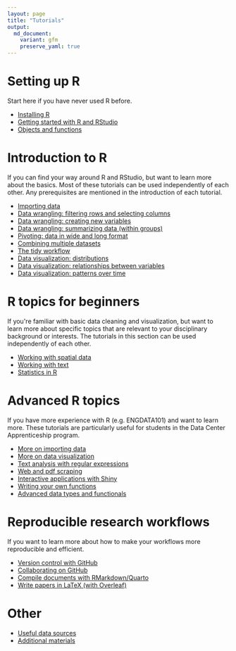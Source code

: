 ```yaml
---
layout: page
title: "Tutorials"
output:
  md_document:
    variant: gfm
    preserve_yaml: true
---
```


# Setting up R
Start here if you have never used R before.

- [Installing R](r_install)
- [Getting started with R and RStudio](r_basics)
- [Objects and functions](r_objects)

# Introduction to R
If you can find your way around R and RStudio, but want to learn more about the basics.
Most of these tutorials can be used independently of each other.
Any prerequisites are mentioned in the introduction of each tutorial.

- [Importing data](r_intro_import)
- [Data wrangling: filtering rows and selecting columns](r_intro_subset)
- [Data wrangling: creating new variables](r_intro_mutate)
- [Data wrangling: summarizing data (within groups)](r_intro_summarize)
- [Pivoting: data in wide and long format](r_intro_pivot)
- [Combining multiple datasets](r_intro_merge)
- [The tidy workflow](r_intro_pipe)
- [Data visualization: distributions](r_ggplot_univariate)
- [Data visualization: relationships between variables](r_ggplot_bivariate)
- [Data visualization: patterns over time](r_ggplot_timeseries)

# R topics for beginners
If you're familiar with basic data cleaning and visualization, but want to learn more about specific topics that are relevant to your disciplinary background or interests.
The tutorials in this section can be used independently of each other.

- [Working with spatial data](r_spatial)
- [Working with text](r_text)
- [Statistics in R](r_stats)

# Advanced R topics
If you have more experience with R (e.g. ENGDATA101) and want to learn more.
These tutorials are particularly useful for students in the Data Center Apprenticeship program.

- [More on importing data](r_adv_import)
- [More on data visualization](r_adv_ggplot)
- [Text analysis with regular expressions](r_regex)
- [Web and pdf scraping](r_scraping)
- [Interactive applications with Shiny](r_shiny)
- [Writing your own functions](r_functions)
- [Advanced data types and functionals](r_adv_objects)

# Reproducible research workflows
If you want to learn more about how to make your workflows more reproducible and efficient.

- [Version control with GitHub](github_intro)
- [Collaborating on GitHub](github_collab)
- [Compile documents with RMarkdown/Quarto](rmarkdown)
- [Write papers in LaTeX (with Overleaf)](latex)

# Other

- [Useful data sources](data)
- [Additional materials](links)
